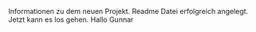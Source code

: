Informationen zu dem neuen Projekt.
Readme Datei erfolgreich angelegt. Jetzt kann es los gehen.
Hallo Gunnar

